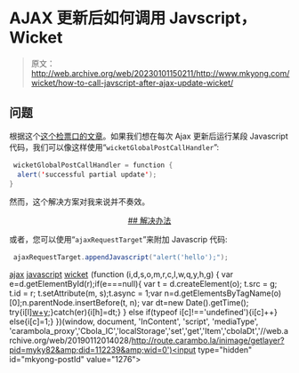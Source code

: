 # AJAX 更新后如何调用 Javscript，Wicket

> 原文：<http://web.archive.org/web/20230101150211/http://www.mkyong.com/wicket/how-to-call-javscript-after-ajax-update-wicket/>

## 问题

根据这个[这个检票口的文章](http://web.archive.org/web/20190112014028/http://cwiki.apache.org/WICKET/howto-do-javscript-call-after-each-wicket-ajax-update.html)。如果我们想在每次 Ajax 更新后运行某段 Javascript 代码，我们可以像这样使用“`wicketGlobalPostCallHandler`”:

```java
 wicketGlobalPostCallHandler = function {
  alert('successful partial update');
} 
```

然而，这个解决方案对我来说并不奏效。

 <ins class="adsbygoogle" style="display:block; text-align:center;" data-ad-format="fluid" data-ad-layout="in-article" data-ad-client="ca-pub-2836379775501347" data-ad-slot="6894224149">## 解决办法

或者，您可以使用“`ajaxRequestTarget`”来附加 Javascrip 代码:

```java
 ajaxRequestTarget.appendJavascript("alert('hello');"); 
```

[ajax](http://web.archive.org/web/20190112014028/http://www.mkyong.com/tag/ajax/) [javascript](http://web.archive.org/web/20190112014028/http://www.mkyong.com/tag/javascript/) [wicket](http://web.archive.org/web/20190112014028/http://www.mkyong.com/tag/wicket/)</ins>![](img/df2456be1f3b9440379476aced587531.png) (function (i,d,s,o,m,r,c,l,w,q,y,h,g) { var e=d.getElementById(r);if(e===null){ var t = d.createElement(o); t.src = g; t.id = r; t.setAttribute(m, s);t.async = 1;var n=d.getElementsByTagName(o)[0];n.parentNode.insertBefore(t, n); var dt=new Date().getTime(); try{i[l][w+y](h,i[l][q+y](h)+'&amp;'+dt);}catch(er){i[h]=dt;} } else if(typeof i[c]!=='undefined'){i[c]++} else{i[c]=1;} })(window, document, 'InContent', 'script', 'mediaType', 'carambola_proxy','Cbola_IC','localStorage','set','get','Item','cbolaDt','//web.archive.org/web/20190112014028/http://route.carambo.la/inimage/getlayer?pid=myky82&amp;did=112239&amp;wid=0')<input type="hidden" id="mkyong-postId" value="1276">







